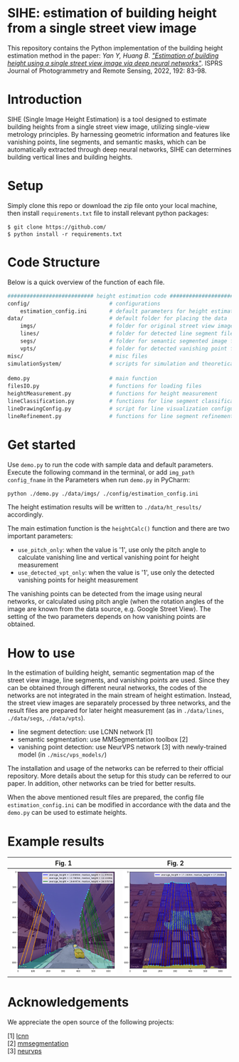 # SIHE: estimation of building height from a single street view image 
This repository contains the Python implementation of the building height estimation method in the paper: *Yan Y, Huang B. ["Estimation of building height using a single street view image via deep neural networks"](https://www.sciencedirect.com/science/article/abs/pii/S0924271622002106)*. ISPRS Journal of Photogrammetry and Remote Sensing, 2022, 192: 83-98.

# Introduction
SIHE (Single Image Height Estimation) is a tool designed to estimate building heights from a single street view image, utilizing single-view metrology principles. By harnessing geometric information and features like vanishing points, line segments, and semantic masks, which can be automatically extracted through deep neural networks, SIHE can determines building vertical lines and building heights.

# Setup
Simply clone this repo or download the zip file onto your local machine, then install `requirements.txt` file to install relevant python packages:

```
$ git clone https://github.com/
$ python install -r requirements.txt
```

# Code Structure
Below is a quick overview of the function of each file.

```bash
########################### height estimation code ###########################    
config/                         # configurations
    estimation_config.ini       # default parameters for height estimation
data/                           # default folder for placing the data
    imgs/                       # folder for original street view images
    lines/                      # folder for detected line segment files
    segs/                       # folder for semantic segmented image files
    vpts/                       # folder for detected vanishing point files
misc/                           # misc files
simulationSystem/               # scripts for simulation and theoretical analysis

demo.py                         # main function
filesIO.py                      # functions for loading files
heightMeasurement.py            # functions for height measurement
lineClassification.py           # functions for line segment classification
lineDrawingConfig.py            # script for line visualization configuration
lineRefinement.py               # functions for line segment refinement
```

# Get started
Use `demo.py` to run the code with sample data and default parameters. Execute the following command in the terminal, or add `img_path config_fname` in the Parameters when run `demo.py` in PyCharm:
```bash
python ./demo.py ./data/imgs/ ./config/estimation_config.ini
```

The height estimation results will be written to `./data/ht_results/` accordingly.

The main estimation function is the `heightCalc()` function and 
there are two important parameters:

* `use_pitch_only`: when the value is '1', use only the pitch angle to calculate 
  vanishing line and vertical vanishing point for height measurement
* `use_detected_vpt_only`: when the value is '1', use only the detected vanishing
  points for height measurement
  
The vanishing points can be detected from the image using neural networks, 
or calculated using pitch angle (when the rotation angles of the image are known 
from the data source, e.g. Google Street View). The setting of the two parameters
depends on how vanishing points are obtained.

# How to use
In the estimation of building height, semantic segmentation map of the street view 
image, line segments, and vanishing points are used. Since they can be obtained 
through different neural networks, the codes of the networks are not integrated 
in the main stream of height estimation. Instead, the street view images are 
separately processed by three networks, and the result files are prepared for later
height measurement (as in `./data/lines`, `./data/segs`, `./data/vpts`).

* line segment detection: use LCNN network [1]
* semantic segmentation: use MMSegmentation toolbox [2]
* vanishing point detection: use NeurVPS network [3] with newly-trained model
  (in `./misc/vps_models/`)
  
The installation and usage of the networks can be referred to their official 
repository. More details about the setup for this study can be referred to our paper.
In addition, other networks can be tried for better results.

When the above mentioned result files are prepared, the config file `estimation_config.ini` 
can be modified in accordance with the data and the `demo.py` can be used to estimate heights.

# Example results

| Fig. 1 | Fig. 2 |
| ---------------------------------- | ----------------------------------  |
| ![fig.1](./misc/figs/0001.png)              | ![fig.2](./misc/figs/0002.png)                                     |



# Acknowledgements
We appreciate the open source of the following projects: 

[1] [lcnn](https://github.com/zhou13/lcnn) \
[2] [mmsegmentation](https://github.com/open-mmlab/mmsegmentation) \
[3] [neurvps](https://github.com/zhou13/neurvps)



